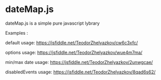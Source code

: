# dateMap.js
dateMap.js is a simple pure javascript lybrary 

Examples : 

  default usage:
    https://jsfiddle.net/TeodorZhelyazkov/cw6c3xfc/


  options usage:
    https://jsfiddle.net/TeodorZhelyazkov/wue4m7ma/
    
  min/max date usage:
    https://jsfiddle.net/TeodorZhelyazkov/2unwgcae/
    
  disabledEvents usage:
    https://jsfiddle.net/TeodorZhelyazkov/8qad6s62/
